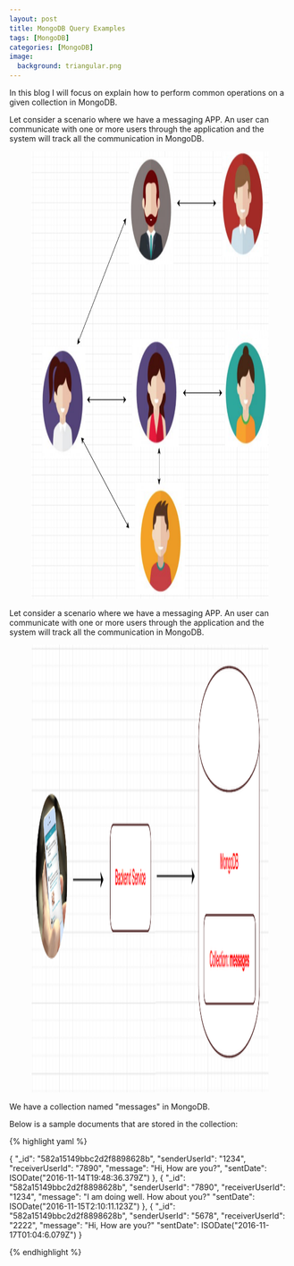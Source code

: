 ```yaml
---
layout: post
title: MongoDB Query Examples
tags: [MongoDB]
categories: [MongoDB]
image:
  background: triangular.png
---
```


In this blog I will focus on explain how to perform common operations on a given collection in MongoDB.

Let consider a scenario where we have a messaging APP. An user can communicate with one or more users through the application and the system will
track all the communication in MongoDB.

<figure class="half center">
	<img src="/images/mongo/messaging.png" height="800px"></img>
</figure>

Let consider a scenario where we have a messaging APP. An user can communicate with one or more users through the application and the system will
track all the communication in MongoDB.

<figure class="half center">
	<img src="/images/mongo/messaging-design.png" height="800px"></img>
</figure>


We have a collection named "messages" in MongoDB. 

Below is a sample documents that are stored in the collection:



{% highlight yaml %}

{
	"_id": "582a15149bbc2d2f8898628b",
	"senderUserId": "1234",
	"receiverUserId": "7890",
	"message": "Hi, How are you?",
	"sentDate": ISODate("2016-11-14T19:48:36.379Z")
},
{
	"_id": "582a15149bbc2d2f8898628b",
	"senderUserId": "7890",
	"receiverUserId": "1234",
	"message": "I am doing well. How about you?"
	"sentDate": ISODate("2016-11-15T2:10:11.123Z")
}, {
	"_id": "582a15149bbc2d2f8898628b",
	"senderUserId": "5678",
	"receiverUserId": "2222",
	"message": "Hi, How are you?"
	"sentDate": ISODate("2016-11-17T01:04:6.079Z")
}

{% endhighlight %}

 



